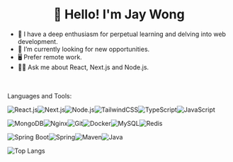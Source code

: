 <h1 align="center">👋 Hello! I'm Jay Wong</h1>


- 🙇 I have a deep enthusiasm for perpetual learning and delving into web development.
- 🤝 I’m currently looking for new opportunities.
- 🖥️ Prefer remote work.
- 🙋‍♂️ Ask me about React, Next.js and Node.js.

<br/><br/>
Languages and Tools:

  ![React.js](https://img.shields.io/badge/-React.js-000000?style=plastic&logo=react)![Next.js](https://img.shields.io/badge/-Next.js-000000?style=plastic&logo=next.js)![Node.js](https://img.shields.io/badge/-Node.js-000000?style=plastic&logo=node.js)![TailwindCSS](https://img.shields.io/badge/-TailwindCSS-000000?style=plastic&logo=tailwind-css)![TypeScript](https://img.shields.io/badge/-TypeScript-000000?style=plastic&logo=typescript)![JavaScript](https://img.shields.io/badge/-JavaScript-000000?style=plastic&logo=javascript)

  ![MongoDB](https://img.shields.io/badge/-MongoDB-000000?style=plastic&logo=mongodb)![Nginx](https://img.shields.io/badge/-Nginx-000000?style=plastic&logo=nginx)![Git](https://img.shields.io/badge/-Git-000000?style=plastic&logo=git)![Docker](https://img.shields.io/badge/-Docker-000000?style=plastic&logo=docker)![MySQL](https://img.shields.io/badge/-MySQL-000000?style=plastic&logo=mysql)![Redis](https://img.shields.io/badge/-Redis-000000?style=plastic&logo=redis)

  ![Spring Boot](https://img.shields.io/badge/-Spring%20Boot-000000?style=plastic&logo=spring-boot)![Spring](https://img.shields.io/badge/-Spring-000000?style=plastic&logo=spring)![Maven](https://img.shields.io/badge/-Maven-000000?style=plastic&logo=apache-maven)![Java](https://badgen.net/badge/icon/Java?icon=java&label&color=000000)


  ![Top Langs](https://github-readme-stats.vercel.app/api/top-langs/?username=Jay-Wong-Git&hide=less,scss,stylus,css,html,ejs&show_icons=true&theme=dark&langs_count=4)
